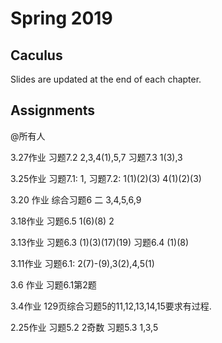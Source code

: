 # Spring 2019
## Caculus

Slides are updated at the end of each chapter.

## Assignments
@所有人
<p>3.27作业 习题7.2 2,3,4(1),5,7 习题7.3 1(3),3
<p>3.25作业 习题7.1: 1, 习题7.2: 1(1)(2)(3) 4(1)(2)(3) 
<p>3.20 作业 综合习题6 二 3,4,5,6,9
<p>3.18作业 习题6.5 1(6)(8) 2
<p>3.13作业 习题6.3 (1)(3)(17)(19) 习题6.4 (1)(8)
<p>3.11作业 习题6.1: 2(7)-(9),3(2),4,5(1)
<p>3.6 作业 习题6.1第2题
<p>3.4作业  129页综合习题5的11,12,13,14,15要求有过程.
<p>2.25作业 习题5.2 2奇数  习题5.3 1,3,5


